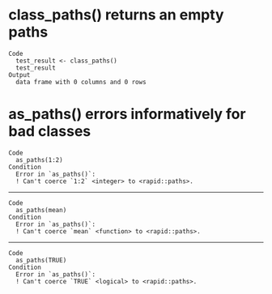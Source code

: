# class_paths() returns an empty paths

    Code
      test_result <- class_paths()
      test_result
    Output
      data frame with 0 columns and 0 rows

# as_paths() errors informatively for bad classes

    Code
      as_paths(1:2)
    Condition
      Error in `as_paths()`:
      ! Can't coerce `1:2` <integer> to <rapid::paths>.

---

    Code
      as_paths(mean)
    Condition
      Error in `as_paths()`:
      ! Can't coerce `mean` <function> to <rapid::paths>.

---

    Code
      as_paths(TRUE)
    Condition
      Error in `as_paths()`:
      ! Can't coerce `TRUE` <logical> to <rapid::paths>.

